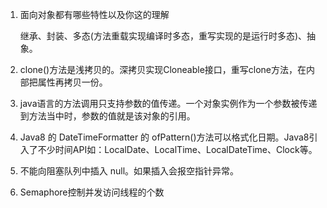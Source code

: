 1. 面向对象都有哪些特性以及你这的理解 

     继承、封装、多态(方法重载实现编译时多态，重写实现的是运行时多态)、抽象。
2. clone()方法是浅拷贝的。深拷贝实现Cloneable接口，重写clone方法，在内部把属性再拷贝一份。

3. java语言的方法调用只支持参数的值传递。一个对象实例作为一个参数被传递到方法当中时，参数的值就是该对象的引用。
4. Java8 的 DateTimeFormatter 的 ofPattern()方法可以格式化日期。Java8引入了不少时间API如：LocalDate、LocalTime、LocalDateTime、Clock等。

5. 不能向阻塞队列中插入 null。如果插入会报空指针异常。

6. Semaphore控制并发访问线程的个数


     